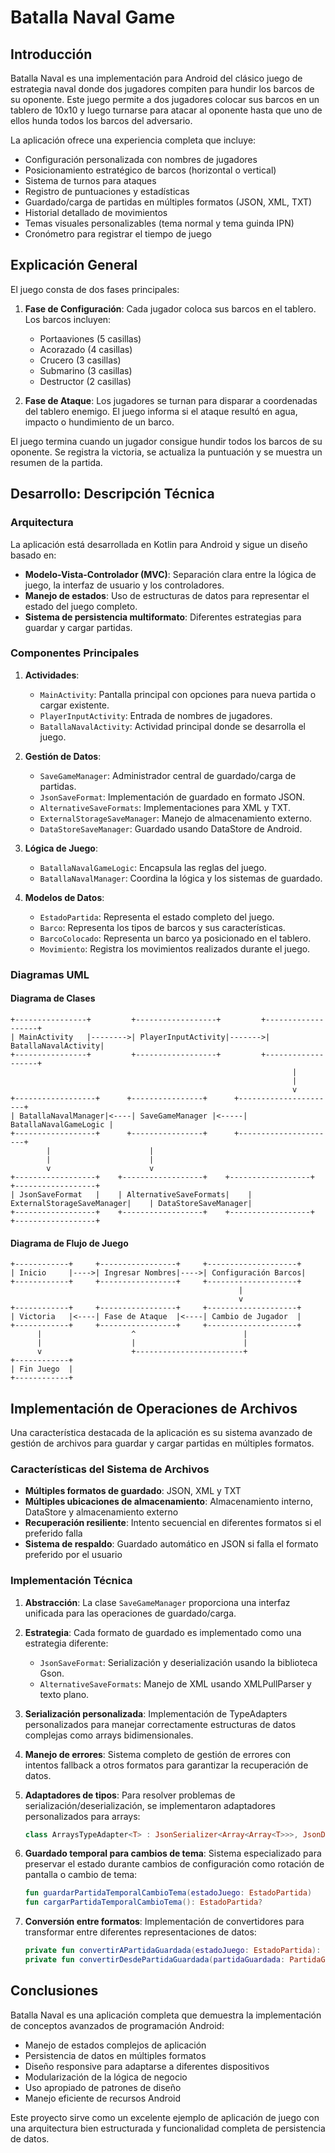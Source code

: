# Batalla Naval Game

## Introducción

Batalla Naval es una implementación para Android del clásico juego de estrategia naval donde dos jugadores compiten para hundir los barcos de su oponente. Este juego permite a dos jugadores colocar sus barcos en un tablero de 10x10 y luego turnarse para atacar al oponente hasta que uno de ellos hunda todos los barcos del adversario.

La aplicación ofrece una experiencia completa que incluye:
- Configuración personalizada con nombres de jugadores
- Posicionamiento estratégico de barcos (horizontal o vertical)
- Sistema de turnos para ataques
- Registro de puntuaciones y estadísticas
- Guardado/carga de partidas en múltiples formatos (JSON, XML, TXT)
- Historial detallado de movimientos
- Temas visuales personalizables (tema normal y tema guinda IPN)
- Cronómetro para registrar el tiempo de juego

## Explicación General

El juego consta de dos fases principales:

1. **Fase de Configuración**: Cada jugador coloca sus barcos en el tablero. Los barcos incluyen:
   - Portaaviones (5 casillas)
   - Acorazado (4 casillas)
   - Crucero (3 casillas)
   - Submarino (3 casillas)
   - Destructor (2 casillas)

2. **Fase de Ataque**: Los jugadores se turnan para disparar a coordenadas del tablero enemigo. El juego informa si el ataque resultó en agua, impacto o hundimiento de un barco.

El juego termina cuando un jugador consigue hundir todos los barcos de su oponente. Se registra la victoria, se actualiza la puntuación y se muestra un resumen de la partida.

## Desarrollo: Descripción Técnica

### Arquitectura

La aplicación está desarrollada en Kotlin para Android y sigue un diseño basado en:

- **Modelo-Vista-Controlador (MVC)**: Separación clara entre la lógica de juego, la interfaz de usuario y los controladores.
- **Manejo de estados**: Uso de estructuras de datos para representar el estado del juego completo.
- **Sistema de persistencia multiformato**: Diferentes estrategias para guardar y cargar partidas.

### Componentes Principales

1. **Actividades**:
   - `MainActivity`: Pantalla principal con opciones para nueva partida o cargar existente.
   - `PlayerInputActivity`: Entrada de nombres de jugadores.
   - `BatallaNavalActivity`: Actividad principal donde se desarrolla el juego.

2. **Gestión de Datos**:
   - `SaveGameManager`: Administrador central de guardado/carga de partidas.
   - `JsonSaveFormat`: Implementación de guardado en formato JSON.
   - `AlternativeSaveFormats`: Implementaciones para XML y TXT.
   - `ExternalStorageSaveManager`: Manejo de almacenamiento externo.
   - `DataStoreSaveManager`: Guardado usando DataStore de Android.

3. **Lógica de Juego**:
   - `BatallaNavalGameLogic`: Encapsula las reglas del juego.
   - `BatallaNavalManager`: Coordina la lógica y los sistemas de guardado.

4. **Modelos de Datos**:
   - `EstadoPartida`: Representa el estado completo del juego.
   - `Barco`: Representa los tipos de barcos y sus características.
   - `BarcoColocado`: Representa un barco ya posicionado en el tablero.
   - `Movimiento`: Registra los movimientos realizados durante el juego.

### Diagramas UML

#### Diagrama de Clases

```
+----------------+         +------------------+         +-------------------+
| MainActivity   |-------->| PlayerInputActivity|------->| BatallaNavalActivity|
+----------------+         +------------------+         +-------------------+
                                                               |
                                                               |
                                                               v
+------------------+      +----------------+      +----------------------+
| BatallaNavalManager|<----| SaveGameManager |<-----| BatallaNavalGameLogic |
+------------------+      +----------------+      +----------------------+
        |                      |
        |                      |
        v                      v
+------------------+    +------------------+    +------------------+    +------------------+
| JsonSaveFormat   |    | AlternativeSaveFormats|    | ExternalStorageSaveManager|    | DataStoreSaveManager|
+------------------+    +------------------+    +------------------+    +------------------+
```

#### Diagrama de Flujo de Juego

```
+------------+     +-----------------+     +--------------------+
| Inicio     |---->| Ingresar Nombres|---->| Configuración Barcos|
+------------+     +-----------------+     +--------------------+
                                                   |
                                                   v
+------------+     +-----------------+     +--------------------+
| Victoria   |<----| Fase de Ataque  |<----| Cambio de Jugador  |
+------------+     +-----------------+     +--------------------+
      |                    ^                        |
      |                    |                        |
      v                    +------------------------+
+------------+
| Fin Juego  |
+------------+
```

## Implementación de Operaciones de Archivos

Una característica destacada de la aplicación es su sistema avanzado de gestión de archivos para guardar y cargar partidas en múltiples formatos.

### Características del Sistema de Archivos

- **Múltiples formatos de guardado**: JSON, XML y TXT
- **Múltiples ubicaciones de almacenamiento**: Almacenamiento interno, DataStore y almacenamiento externo
- **Recuperación resiliente**: Intento secuencial en diferentes formatos si el preferido falla
- **Sistema de respaldo**: Guardado automático en JSON si falla el formato preferido por el usuario

### Implementación Técnica

1. **Abstracción**: La clase `SaveGameManager` proporciona una interfaz unificada para las operaciones de guardado/carga.

2. **Estrategia**: Cada formato de guardado es implementado como una estrategia diferente:
   - `JsonSaveFormat`: Serialización y deserialización usando la biblioteca Gson.
   - `AlternativeSaveFormats`: Manejo de XML usando XMLPullParser y texto plano.

3. **Serialización personalizada**: Implementación de TypeAdapters personalizados para manejar correctamente estructuras de datos complejas como arrays bidimensionales.

4. **Manejo de errores**: Sistema completo de gestión de errores con intentos fallback a otros formatos para garantizar la recuperación de datos.

5. **Adaptadores de tipos**: Para resolver problemas de serialización/deserialización, se implementaron adaptadores personalizados para arrays:
   ```kotlin
   class ArraysTypeAdapter<T> : JsonSerializer<Array<Array<T>>>, JsonDeserializer<Array<Array<T>>>
   ```

6. **Guardado temporal para cambios de tema**: Sistema especializado para preservar el estado durante cambios de configuración como rotación de pantalla o cambio de tema:
   ```kotlin
   fun guardarPartidaTemporalCambioTema(estadoJuego: EstadoPartida)
   fun cargarPartidaTemporalCambioTema(): EstadoPartida?
   ```

7. **Conversión entre formatos**: Implementación de convertidores para transformar entre diferentes representaciones de datos:
   ```kotlin
   private fun convertirAPartidaGuardada(estadoJuego: EstadoPartida): PartidaGuardada
   private fun convertirDesdePartidaGuardada(partidaGuardada: PartidaGuardada): EstadoPartida
   ```

## Conclusiones

Batalla Naval es una aplicación completa que demuestra la implementación de conceptos avanzados de programación Android:

- Manejo de estados complejos de aplicación
- Persistencia de datos en múltiples formatos
- Diseño responsive para adaptarse a diferentes dispositivos
- Modularización de la lógica de negocio
- Uso apropiado de patrones de diseño
- Manejo eficiente de recursos Android

Este proyecto sirve como un excelente ejemplo de aplicación de juego con una arquitectura bien estructurada y funcionalidad completa de persistencia de datos.
